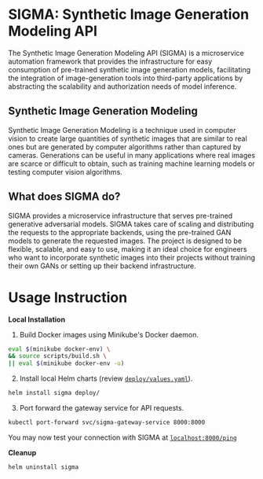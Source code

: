 # SIGMA: Synthetic Image Generation Modeling API

The Synthetic Image Generation Modeling API (SIGMA) is a microservice automation framework that provides the infrastructure for easy consumption of pre-trained synthetic image generation models, facilitating the integration of image-generation tools into third-party applications by abstracting the scalability and authorization needs of model inference.

## Synthetic Image Generation Modeling 

Synthetic Image Generation Modeling is a technique used in computer vision to create large quantities of synthetic images that are similar to real ones but are generated by computer algorithms rather than captured by cameras. Generations can be useful in many applications where real images are scarce or difficult to obtain, such as training machine learning models or testing computer vision algorithms.

## What does SIGMA do?

SIGMA provides a microservice infrastructure that serves pre-trained generative adversarial models. SIGMA takes care of scaling and distributing the requests to the appropriate backends, using the pre-trained GAN models to generate the requested images. The project is designed to be flexible, scalable, and easy to use, making it an ideal choice for engineers who want to incorporate synthetic images into their projects without training their own GANs or setting up their backend infrastructure.

# Usage Instruction

**Local Installation**

1. Build Docker images using Minikube's Docker daemon.

```bash
eval $(minikube docker-env) \
&& source scripts/build.sh \
|| eval $(minikube docker-env -u)
```

2. Install local Helm charts (review [`deploy/values.yaml`](deploy/values.yaml)).

```bash
helm install sigma deploy/
```

3. Port forward the gateway service for API requests.
```bash
kubectl port-forward svc/sigma-gateway-service 8000:8000
```

You may now test your connection with SIGMA at [`localhost:8000/ping`](http://localhost:8000/ping)

**Cleanup**

```bash
helm uninstall sigma
```
